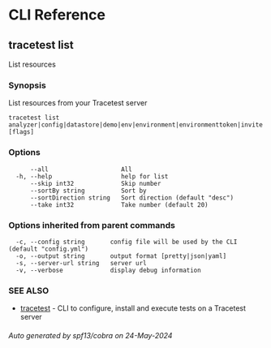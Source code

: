 # CLI Reference
## tracetest list

List resources

### Synopsis

List resources from your Tracetest server

```
tracetest list analyzer|config|datastore|demo|env|environment|environmenttoken|invite|organization|pollingprofile|test|testrunner|testsuite|variableset [flags]
```

### Options

```
      --all                    All
  -h, --help                   help for list
      --skip int32             Skip number
      --sortBy string          Sort by
      --sortDirection string   Sort direction (default "desc")
      --take int32             Take number (default 20)
```

### Options inherited from parent commands

```
  -c, --config string       config file will be used by the CLI (default "config.yml")
  -o, --output string       output format [pretty|json|yaml]
  -s, --server-url string   server url
  -v, --verbose             display debug information
```

### SEE ALSO

* [tracetest](tracetest.md)	 - CLI to configure, install and execute tests on a Tracetest server

###### Auto generated by spf13/cobra on 24-May-2024
